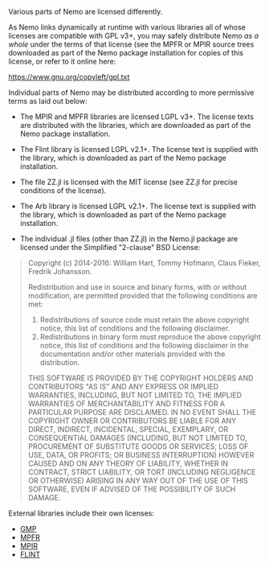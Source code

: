 Various parts of Nemo are licensed differently. 

As Nemo links dynamically at runtime with various libraries all of whose licenses are compatible with GPL v3+, you may safely distribute Nemo *as a whole* under the terms of that license (see the MPFR or MPIR source trees downloaded as part of the Nemo package installation for copies of this license, or refer to it online here: 

https://www.gnu.org/copyleft/gpl.txt

Individual parts of Nemo may be distributed according to more permissive terms as laid out below:

* The MPIR and MPFR libraries are licensed LGPL v3+. The license texts are distributed with the libraries, which are downloaded as part of the Nemo package installation.

* The Flint library is licensed LGPL v2.1+. The license text is supplied with the library, which is downloaded as part of the Nemo package installation.

* The file ZZ.jl is licensed with the MIT license (see ZZ.jl for precise conditions of the license).

* The Arb library is licensed LGPL v2.1+.  The license text is supplied with the library, which is downloaded as part of the Nemo package installation.

* The individual .jl files (other than ZZ.jl) in the Nemo.jl package are licensed under the Simplified "2-clause" BSD License:

> Copyright (c) 2014-2016: William Hart, Tommy Hofmann, Claus Fieker, Fredrik
> Johansson.
>
> Redistribution and use in source and binary forms, with or without
> modification, are permitted provided that the following conditions are
> met:
>
> 1. Redistributions of source code must retain the above copyright
>    notice, this list of conditions and the following disclaimer.
> 2. Redistributions in binary form must reproduce the above copyright
>    notice, this list of conditions and the following disclaimer in the
>    documentation and/or other materials provided with the distribution.
>
> THIS SOFTWARE IS PROVIDED BY THE COPYRIGHT HOLDERS AND CONTRIBUTORS
> "AS IS" AND ANY EXPRESS OR IMPLIED WARRANTIES, INCLUDING, BUT NOT
> LIMITED TO, THE IMPLIED WARRANTIES OF MERCHANTABILITY AND FITNESS FOR
> A PARTICULAR PURPOSE ARE DISCLAIMED. IN NO EVENT SHALL THE COPYRIGHT
> OWNER OR CONTRIBUTORS BE LIABLE FOR ANY DIRECT, INDIRECT, INCIDENTAL,
> SPECIAL, EXEMPLARY, OR CONSEQUENTIAL DAMAGES (INCLUDING, BUT NOT
> LIMITED TO, PROCUREMENT OF SUBSTITUTE GOODS OR SERVICES; LOSS OF USE,
> DATA, OR PROFITS; OR BUSINESS INTERRUPTION) HOWEVER CAUSED AND ON ANY
> THEORY OF LIABILITY, WHETHER IN CONTRACT, STRICT LIABILITY, OR TORT
> (INCLUDING NEGLIGENCE OR OTHERWISE) ARISING IN ANY WAY OUT OF THE USE
> OF THIS SOFTWARE, EVEN IF ADVISED OF THE POSSIBILITY OF SUCH DAMAGE.

External libraries include their own licenses:

- [GMP](https://gmplib.org/manual/Copying.html#Copying)
- [MPFR](https://www.mpfr.org/mpfr-current/mpfr.html#Copying)
- [MPIR](http://mpir.org/)
- [FLINT](http://flintlib.org/)

